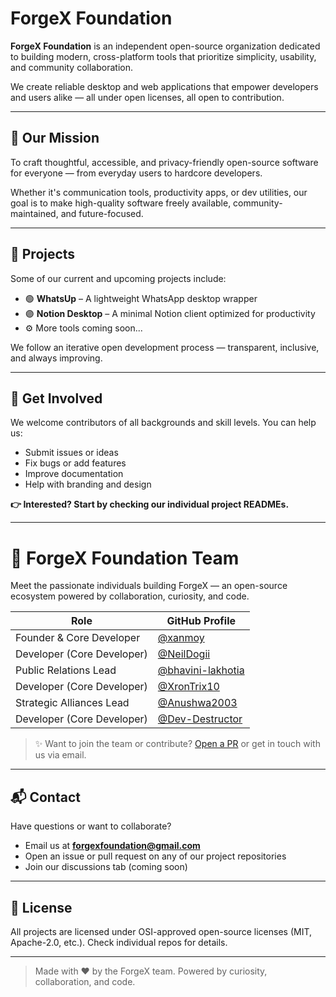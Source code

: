 # ForgeX Foundation

**ForgeX Foundation** is an independent open-source organization dedicated to building modern, cross-platform tools that prioritize simplicity, usability, and community collaboration.

We create reliable desktop and web applications that empower developers and users alike — all under open licenses, all open to contribution.

---

## 🚀 Our Mission

To craft thoughtful, accessible, and privacy-friendly open-source software for everyone — from everyday users to hardcore developers.

Whether it's communication tools, productivity apps, or dev utilities, our goal is to make high-quality software freely available, community-maintained, and future-focused.

---

## 🧩 Projects

Some of our current and upcoming projects include:

- 🟢 **WhatsUp** – A lightweight WhatsApp desktop wrapper
- 🟣 **Notion Desktop** – A minimal Notion client optimized for productivity
- ⚙️ More tools coming soon...

We follow an iterative open development process — transparent, inclusive, and always improving.

---

## 🤝 Get Involved

We welcome contributors of all backgrounds and skill levels. You can help us:

- Submit issues or ideas
- Fix bugs or add features
- Improve documentation
- Help with branding and design

**👉 Interested? Start by checking our individual project READMEs.**

---
# 🧠 ForgeX Foundation Team

Meet the passionate individuals building ForgeX — an open-source ecosystem powered by collaboration, curiosity, and code.

| Role                    | GitHub Profile                                     |
|-------------------------|----------------------------------------------------|
| Founder & Core Developer | [@xanmoy](https://github.com/xanmoy)               |
| Developer (Core Developer) | [@NeilDogii](https://github.com/NeilDogii)           |
| Public Relations Lead   | [@bhavini-lakhotia](https://github.com/bhavini-lakhotia) |
| Developer (Core Developer) | [@XronTrix10](https://github.com/XronTrix10)       |
| Strategic Alliances Lead | [@Anushwa2003](https://github.com/Anushwa2003)          |
| Developer (Core Developer) | [@Dev-Destructor](https://github.com/Dev-Destructor)       |

> ✨ Want to join the team or contribute? [Open a PR](https://github.com/ForgeXFoundation) or get in touch with us via email.

---
## 📬 Contact

Have questions or want to collaborate?

- Email us at **[forgexfoundation@gmail.com](mailto:forgexfoundation@gmail.com)**
- Open an issue or pull request on any of our project repositories
- Join our discussions tab (coming soon)

---

## 📄 License

All projects are licensed under OSI-approved open-source licenses (MIT, Apache-2.0, etc.). Check individual repos for details.

---

> Made with ❤️ by the ForgeX team. Powered by curiosity, collaboration, and code.

